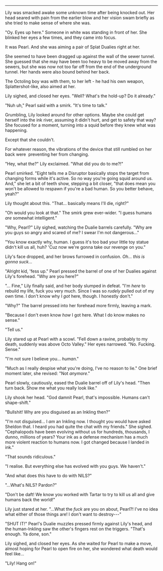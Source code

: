 ***

Lily was smacked awake some unknown time after being knocked out. Her head seared with pain from the earlier blow and her vision swam briefly as she tried to make sense of where she was.

"Oy. Eyes up here." Someone in white was standing in front of her. She blinked her eyes a few times, and they came into focus. 

It was Pearl. And she was aiming a pair of Splat Dualies right at her.

She seemed to have been dragged up against the wall of the sewer tunnel. She guessed that she may have been too heavy to be moved away from the sewers, but she was now not too far off from the end of the underground tunnel. Her hands were also bound behind her back.

The Octoling boy was with them, to her left - he had his own weapon, Splattershot-like, also aimed at her. 

Lily sighed, and closed her eyes. "Well? What's the hold-up? Do it already."

"Nuh uh," Pearl said with a smirk. "It's time to talk."

Grumbling, Lily looked around for other options. Maybe she could get herself into the ink river, assuming it didn't hurt, and get to safety that way? She focused for a moment, turning into a squid before they knew what was happening.

Except that she couldn't. 

For whatever reason, the vibrations of the device that still rumbled on her back were  preventing her from changing.

"Hey, what the?" Lily exclaimed. "What did you do to me?!"

Pearl smirked. "Eight tells me a Disruptor basically stops the target from changing forms while it's active. So no way you're going squid around us. And," she let a bit of teeth show, stepping a bit closer, "that does mean you won't be allowed to respawn if you're a bad human. So you better behave, yeah?"

Lily thought about this. "That... basically means I'll die, right?"

"Oh would you look at that." The smirk grew ever-wider. "I guess humans *are* somewhat intelligent."

"Why, Pearl?" Lily sighed, watching the Dualie barrels carefully. "Why are you guys so angry and scared of me? I swear I'm not dangerous..."

"You know exactly why, human. I guess it's too bad your little toy statue didn't kill us all, huh? 'Cuz now we're gonna take our revenge on you."

Lily's face dropped, and her brows furrowed in confusion. *Oh... this is gonna suck...*

"Alright kid, 'fess up." Pearl pressed the barrel of one of her Dualies against Lily's forehead. "Why are you here?"

"... Fine," Lily finally said, and her body slumped in defeat. "I'm *here* to rebuild my life, fuck you very much. Since I was so *rudely* pulled out of my own time. I don't know why I *got* here, though. I honestly don't."

"Why?" The barrel pressed into her forehead more firmly, leaving a mark.

"Because I don't even know *how* I got here. What I do know makes no sense."

"Tell us."

Lily stared up at Pearl with a scowl. "Fell down a ravine, probably to my death, suddenly was above Octo Valley." Her eyes narrowed. "No. Fucking. Sense."

"I'm not sure I believe you... *human*."

"Much as I really despise what you're doing, I've no reason to lie." One brief moment later, she revised: "Not *anymore*."

Pearl slowly, cautiously, eased the Dualie barrel off of Lily's head. "Then turn back. Show me what you really look like."

Lily shook her head. "God damnit Pearl, that's impossible. Humans can't shape-shift." 

"Bullshit! Why are you disguised as an Inkling then?"

"I'm not disguised... I *am* an Inkling now. I thought you would have asked Sheldon that. I heard you had quite the chat with my friends." She sighed. "Cephalopods have been evolving without us for hundreds, thousands, I dunno, millions of years? Your ink as a defense mechanism has a much more violent reaction to humans now. I got changed because I landed in ink."

"That sounds ridiculous."

"I realise. But everything else has evolved with you guys. We haven't."

"And what does this have to do with NILS?"

"...What's NILS? Pardon?"

"Don't be daft! We know you worked with Tartar to try to kill us all and give humans back the world!" 

Lily just stared at her. "...What the *fuck* are you on about, Pearl?! I've no idea what either of those things are! I don't want to destroy---"

"SHUT IT!" Pearl's Dualie muzzles pressed firmly against Lily's head, and the human-Inkling saw the other's fingers rest on the triggers. "That's enough. Ya done, son."

Lily sighed, and closed her eyes. As she waited for Pearl to make a move, almost hoping for Pearl to open fire on her, she wondered what death would feel like...

"Lily! Hang on!"